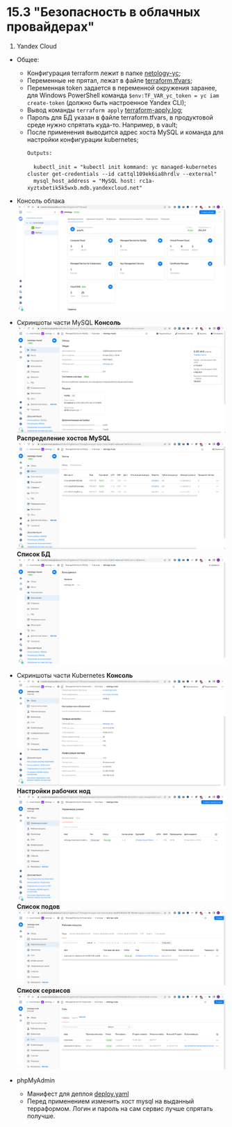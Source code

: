 # 15.3 "Безопасность в облачных провайдерах"
1. Yandex Cloud
  - Общее: 
    - Конфигурация terraform лежит в папке [netology-yc](./netology-yc/);
    - Переменные не прятал, лежат в файле [terraform.tfvars](./netology-yc/terraform.tfvars);
    - Переменная token задается в переменной окружения заранее, для Windows PowerShell команда `$env:TF_VAR_yc_token = yc iam create-token` (должно быть настроенное Yandex CLI);
    - Вывод команды `terraform apply` [terraform-apply.log](./terraform-apply.log);
    - Пароль для БД указан в файле terraform.tfvars, в продуктовой среде нужно спрятать куда-то. Например, в vault;
    - После применения выводится адрес хоста MySQL и команда для настройки конфигурации kubernetes;
      ```
      Outputs:

        kubectl_init = "kubectl init kommand: yc managed-kubernetes cluster get-credentials --id cattql109ek6ia8hrdlv --external"
        mysql_host_address = "MySQL host: rc1a-xyztxbetik5k5wxb.mdb.yandexcloud.net"
      ```
  - Консоль облака
    ![text](images/console.png)
  - Скриншоты части MySQL
    __Консоль__
    ![text](images/mysql_console.png)
    __Распределение хостов MySQL__
    ![text](images/mysql_host.png)
    __Список БД__
    ![text](images/mysql_db.png)

  - Скриншоты части Kubernetes
    __Консоль__
    ![text](images/kube_console.png)
    __Настройки рабочих нод__
    ![text](images/kube_nodes.png)
    __Список подов__
    ![text](images/kube_pods.png)
    __Список сервисов__
    ![text](images/kube_services.png)

  - phpMyAdmin
    - Манифест для деплоя [deploy.yaml](./phpmyadmin/deploy.yaml)
    - Перед применением изменить хост mysql на выданный терраформом. Логин и пароль на сам сервис лучше спрятать получше.

